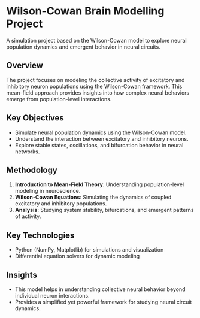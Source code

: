 # Wilson-Cowan Brain Modelling Project  
A simulation project based on the Wilson-Cowan model to explore neural population dynamics and emergent behavior in neural circuits.

## Overview  
The project focuses on modeling the collective activity of excitatory and inhibitory neuron populations using the Wilson-Cowan framework. This mean-field approach provides insights into how complex neural behaviors emerge from population-level interactions.

## Key Objectives  
- Simulate neural population dynamics using the Wilson-Cowan model.  
- Understand the interaction between excitatory and inhibitory neurons.  
- Explore stable states, oscillations, and bifurcation behavior in neural networks.  

## Methodology  
1. **Introduction to Mean-Field Theory**: Understanding population-level modeling in neuroscience.  
2. **Wilson-Cowan Equations**: Simulating the dynamics of coupled excitatory and inhibitory populations.  
3. **Analysis**: Studying system stability, bifurcations, and emergent patterns of activity.  

## Key Technologies  
- Python (NumPy, Matplotlib) for simulations and visualization  
- Differential equation solvers for dynamic modeling  

## Insights  
- This model helps in understanding collective neural behavior beyond individual neuron interactions.  
- Provides a simplified yet powerful framework for studying neural circuit dynamics.  
